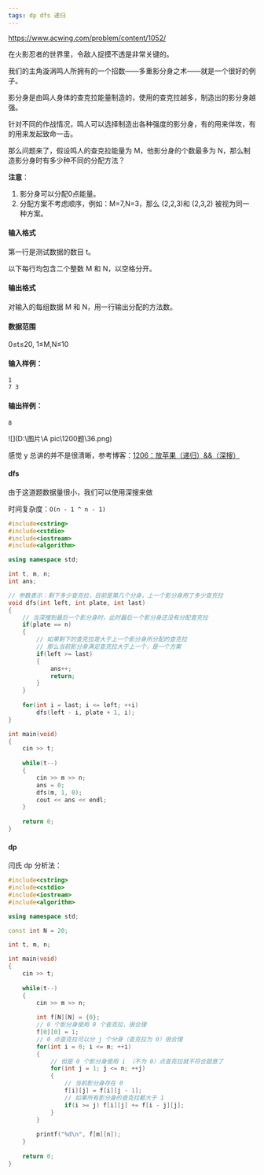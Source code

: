 ```yaml
---
tags: dp dfs 递归
---
```






https://www.acwing.com/problem/content/1052/



在火影忍者的世界里，令敌人捉摸不透是非常关键的。

我们的主角漩涡鸣人所拥有的一个招数——多重影分身之术——就是一个很好的例子。

影分身是由鸣人身体的查克拉能量制造的，使用的查克拉越多，制造出的影分身越强。

针对不同的作战情况，鸣人可以选择制造出各种强度的影分身，有的用来佯攻，有的用来发起致命一击。

那么问题来了，假设鸣人的查克拉能量为 M，他影分身的个数最多为 N，那么制造影分身时有多少种不同的分配方法？

**注意**：

1. 影分身可以分配0点能量。
2. 分配方案不考虑顺序，例如：M=7,N=3，那么 (2,2,3)和 (2,3,2) 被视为同一种方案。

#### 输入格式

第一行是测试数据的数目 t。

以下每行均包含二个整数 M 和 N，以空格分开。

#### 输出格式

对输入的每组数据 M 和 N，用一行输出分配的方法数。

#### 数据范围

0≤t≤20,
1≤M,N≤10

#### 输入样例：

```
1
7 3
```

#### 输出样例：

```
8
```



![](D:\图片\A pic\1200题\36.png)

感觉 y 总讲的并不是很清晰，参考博客：[1206：放苹果（递归）&&（深搜）](https://blog.csdn.net/C_Dreamy/article/details/104107239?ops_request_misc=%7B%22request_id%22%3A%22158236947019725222452818%22%2C%22scm%22%3A%2220140713.130056874..%22%7D&request_id=158236947019725222452818&biz_id=0&utm_source=distribute.pc_search_result.none-task) 

#### dfs

由于这道题数据量很小，我们可以使用深搜来做

时间复杂度：`O(n - 1 ^ n - 1)`

```cpp
#include<cstring>
#include<cstdio>
#include<iostream>
#include<algorithm>

using namespace std;

int t, m, n;
int ans;

// 参数表示：剩下多少查克拉，目前是第几个分身，上一个影分身用了多少查克拉
void dfs(int left, int plate, int last)
{
    // 当深搜到最后一个影分身时，此时最后一个影分身还没有分配查克拉
    if(plate == n)
    {
        // 如果剩下的查克拉是大于上一个影分身所分配的查克拉
        // 那么当前影分身满足查克拉大于上一个，是一个方案
        if(left >= last)
        {
            ans++;
            return;
        }
    }
    
    for(int i = last; i <= left; ++i)
        dfs(left - i, plate + 1, i);
}

int main(void)
{
    cin >> t;
    
    while(t--)
    {
        cin >> m >> n;
        ans = 0;
        dfs(m, 1, 0);
        cout << ans << endl;
    }
    
    return 0;
}
```



#### dp

闫氏 dp 分析法：

```cpp
#include<cstring>
#include<cstdio>
#include<iostream>
#include<algorithm>

using namespace std;

const int N = 20;

int t, m, n;

int main(void)
{
    cin >> t;
    
    while(t--)
    {
        cin >> m >> n;
        
        int f[N][N] = {0};
        // 0 个影分身使用 0 个查克拉，很合理
        f[0][0] = 1;
        // 0 点查克拉可以分 j 个分身（查克拉为 0）很合理
        for(int i = 0; i <= m; ++i)
        {
            // 但是 0 个影分身使用 i （不为 0）点查克拉就不符合题意了
            for(int j = 1; j <= n; ++j)
            {
                // 当前影分身存在 0 
                f[i][j] = f[i][j - 1];
                // 如果所有影分身的查克拉都大于 1
                if(i >= j) f[i][j] += f[i - j][j];
            }
        }
        
        printf("%d\n", f[m][n]);
    }
    
    return 0;
}
```

